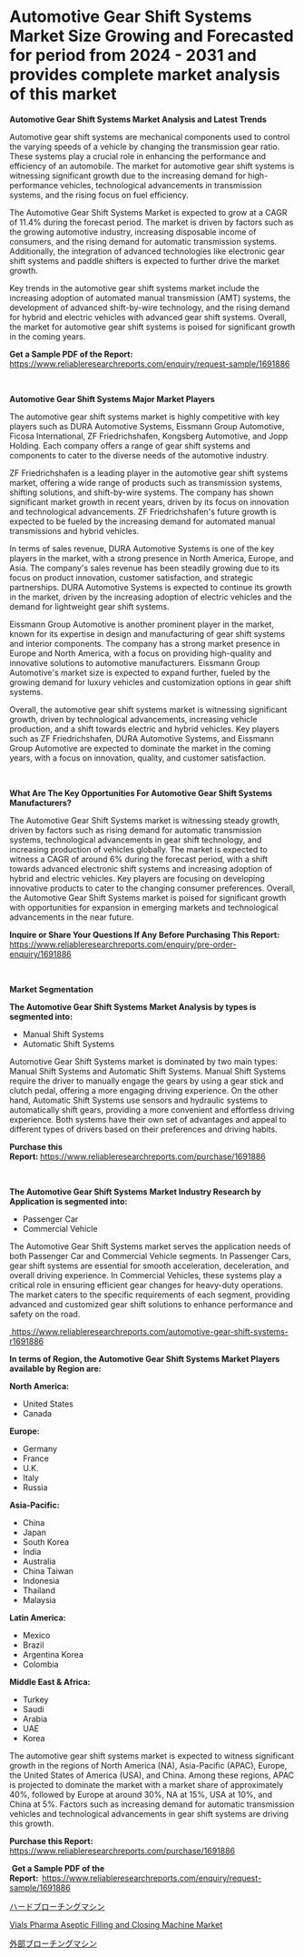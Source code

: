 <p><h1>Automotive Gear Shift Systems Market Size Growing and Forecasted for period from 2024 - 2031 and provides complete market analysis of this market</h1></p><p><strong>Automotive Gear Shift Systems Market Analysis and Latest Trends</strong></p>
<p><p>Automotive gear shift systems are mechanical components used to control the varying speeds of a vehicle by changing the transmission gear ratio. These systems play a crucial role in enhancing the performance and efficiency of an automobile. The market for automotive gear shift systems is witnessing significant growth due to the increasing demand for high-performance vehicles, technological advancements in transmission systems, and the rising focus on fuel efficiency.</p><p>The Automotive Gear Shift Systems Market is expected to grow at a CAGR of 11.4% during the forecast period. The market is driven by factors such as the growing automotive industry, increasing disposable income of consumers, and the rising demand for automatic transmission systems. Additionally, the integration of advanced technologies like electronic gear shift systems and paddle shifters is expected to further drive the market growth.</p><p>Key trends in the automotive gear shift systems market include the increasing adoption of automated manual transmission (AMT) systems, the development of advanced shift-by-wire technology, and the rising demand for hybrid and electric vehicles with advanced gear shift systems. Overall, the market for automotive gear shift systems is poised for significant growth in the coming years.</p></p>
<p><strong>Get a Sample PDF of the Report:&nbsp;</strong> <a href="https://www.reliableresearchreports.com/enquiry/request-sample/1691886">https://www.reliableresearchreports.com/enquiry/request-sample/1691886</a></p>
<p>&nbsp;</p>
<p><strong>Automotive Gear Shift Systems Major Market Players</strong></p>
<p><p>The automotive gear shift systems market is highly competitive with key players such as DURA Automotive Systems, Eissmann Group Automotive, Ficosa International, ZF Friedrichshafen, Kongsberg Automotive, and Jopp Holding. Each company offers a range of gear shift systems and components to cater to the diverse needs of the automotive industry.</p><p>ZF Friedrichshafen is a leading player in the automotive gear shift systems market, offering a wide range of products such as transmission systems, shifting solutions, and shift-by-wire systems. The company has shown significant market growth in recent years, driven by its focus on innovation and technological advancements. ZF Friedrichshafen's future growth is expected to be fueled by the increasing demand for automated manual transmissions and hybrid vehicles.</p><p>In terms of sales revenue, DURA Automotive Systems is one of the key players in the market, with a strong presence in North America, Europe, and Asia. The company's sales revenue has been steadily growing due to its focus on product innovation, customer satisfaction, and strategic partnerships. DURA Automotive Systems is expected to continue its growth in the market, driven by the increasing adoption of electric vehicles and the demand for lightweight gear shift systems.</p><p>Eissmann Group Automotive is another prominent player in the market, known for its expertise in design and manufacturing of gear shift systems and interior components. The company has a strong market presence in Europe and North America, with a focus on providing high-quality and innovative solutions to automotive manufacturers. Eissmann Group Automotive's market size is expected to expand further, fueled by the growing demand for luxury vehicles and customization options in gear shift systems.</p><p>Overall, the automotive gear shift systems market is witnessing significant growth, driven by technological advancements, increasing vehicle production, and a shift towards electric and hybrid vehicles. Key players such as ZF Friedrichshafen, DURA Automotive Systems, and Eissmann Group Automotive are expected to dominate the market in the coming years, with a focus on innovation, quality, and customer satisfaction.</p></p>
<p>&nbsp;</p>
<p><strong>What Are The Key Opportunities For Automotive Gear Shift Systems Manufacturers?</strong></p>
<p><p>The Automotive Gear Shift Systems market is witnessing steady growth, driven by factors such as rising demand for automatic transmission systems, technological advancements in gear shift technology, and increasing production of vehicles globally. The market is expected to witness a CAGR of around 6% during the forecast period, with a shift towards advanced electronic shift systems and increasing adoption of hybrid and electric vehicles. Key players are focusing on developing innovative products to cater to the changing consumer preferences. Overall, the Automotive Gear Shift Systems market is poised for significant growth with opportunities for expansion in emerging markets and technological advancements in the near future.</p></p>
<p><strong>Inquire or Share Your Questions If Any Before Purchasing This Report:</strong> <a href="https://www.reliableresearchreports.com/enquiry/pre-order-enquiry/1691886">https://www.reliableresearchreports.com/enquiry/pre-order-enquiry/1691886</a></p>
<p>&nbsp;</p>
<p><strong>Market Segmentation</strong></p>
<p><strong>The Automotive Gear Shift Systems Market Analysis by types is segmented into:</strong></p>
<p><ul><li>Manual Shift Systems</li><li>Automatic Shift Systems</li></ul></p>
<p><p>Automotive Gear Shift Systems market is dominated by two main types: Manual Shift Systems and Automatic Shift Systems. Manual Shift Systems require the driver to manually engage the gears by using a gear stick and clutch pedal, offering a more engaging driving experience. On the other hand, Automatic Shift Systems use sensors and hydraulic systems to automatically shift gears, providing a more convenient and effortless driving experience. Both systems have their own set of advantages and appeal to different types of drivers based on their preferences and driving habits.</p></p>
<p><strong>Purchase this Report:&nbsp;</strong><a href="https://www.reliableresearchreports.com/purchase/1691886">https://www.reliableresearchreports.com/purchase/1691886</a></p>
<p>&nbsp;</p>
<p><strong>The Automotive Gear Shift Systems Market Industry Research by Application is segmented into:</strong></p>
<p><ul><li>Passenger Car</li><li>Commercial Vehicle</li></ul></p>
<p><p>The Automotive Gear Shift Systems market serves the application needs of both Passenger Car and Commercial Vehicle segments. In Passenger Cars, gear shift systems are essential for smooth acceleration, deceleration, and overall driving experience. In Commercial Vehicles, these systems play a critical role in ensuring efficient gear changes for heavy-duty operations. The market caters to the specific requirements of each segment, providing advanced and customized gear shift solutions to enhance performance and safety on the road.</p></p>
<p><a href="https://www.reliableresearchreports.com/automotive-gear-shift-systems-r1691886">&nbsp;https://www.reliableresearchreports.com/automotive-gear-shift-systems-r1691886</a></p>
<p><strong>In terms of Region, the Automotive Gear Shift Systems Market Players available by Region are:</strong></p>
<p>
    <p> <strong> North America: </strong>
        <ul>
            <li>United States</li>
            <li>Canada</li>
        </ul>
        </p> 
    <p> <strong> Europe: </strong>
        <ul>
            <li>Germany</li>
            <li>France</li>
            <li>U.K.</li>
            <li>Italy</li>
            <li>Russia</li>
        </ul>
        </p> 
    <p> <strong> Asia-Pacific: </strong>
        <ul>
            <li>China</li>
            <li>Japan</li>
            <li>South Korea</li>
            <li>India</li>
            <li>Australia</li>
            <li>China Taiwan</li>
            <li>Indonesia</li>
            <li>Thailand</li>
            <li>Malaysia</li>
        </ul>
        </p> 
    <p> <strong> Latin America: </strong>
        <ul>
            <li>Mexico</li>
            <li>Brazil</li>
            <li>Argentina Korea</li>
            <li>Colombia</li>
        </ul>
        </p> 
    <p> <strong> Middle East & Africa: </strong>
        <ul>
            <li>Turkey</li>
            <li>Saudi</li>
            <li>Arabia</li>
            <li>UAE</li>
            <li>Korea</li>
        </ul>
    </p>
    </p>
<p><p>The automotive gear shift systems market is expected to witness significant growth in the regions of North America (NA), Asia-Pacific (APAC), Europe, the United States of America (USA), and China. Among these regions, APAC is projected to dominate the market with a market share of approximately 40%, followed by Europe at around 30%, NA at 15%, USA at 10%, and China at 5%. Factors such as increasing demand for automatic transmission vehicles and technological advancements in gear shift systems are driving this growth.</p></p>
<p><strong>Purchase this Report: </strong><a href="https://www.reliableresearchreports.com/purchase/1691886">https://www.reliableresearchreports.com/purchase/1691886</a></p>
<p>&nbsp;<strong>Get a Sample PDF of the Report:&nbsp;&nbsp;</strong><a href="https://www.reliableresearchreports.com/enquiry/request-sample/1691886">https://www.reliableresearchreports.com/enquiry/request-sample/1691886</a></p>
<p><strong></strong></p>
<p><p><a href="https://github.com/marbadji/Market-Research-Report-List-2/blob/main/7002403120273.md">ハードブローチングマシン</a></p><p><a href="https://github.com/DeonteStanton2023/Market-Research-Report-List-1/blob/main/vials-pharma-aseptic-filling-and-closing-machine-market.md">Vials Pharma Aseptic Filling and Closing Machine Market</a></p><p><a href="https://github.com/KaydenJohns1964/Market-Research-Report-List-2/blob/main/9286738120274.md">外部ブローチングマシン</a></p></p>